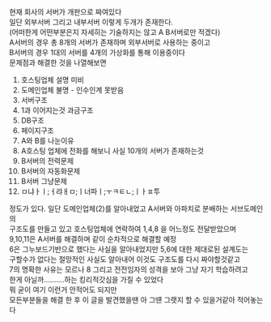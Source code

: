 현재 회사의 서버가 개판으로 짜여있다  
일단 외부서버 그리고 내부서버 이렇게 두개가 존재한다.  
(어떠한게 어떤부분은지 자세히는 기술하지는 않고 A B서버로만 적겠다)  
A서버의 경우 총 8개의 서버가 존재하며 외부서버로 사용하는 중이고  
B서버의 경우 1대의 서버를 4개의 가상화를 통해 이용중이다  
문제점과 해결한 것을 나열해보면
1. 호스팅업체 설명 미비
2. 도메인업체 불명 - 인수인계 못받음
3. 서버구조
4. 1과 이어지는것 과금구조
5. DB구조
6. 페이지구조
7. A와 B를 나눈이유
8. A호스팅 업체에 전화를 해보니 사실 10개의 서버가 존재하는것
9. B서버의 전력문제
10. B서버의 자동화문제
11. B서버 그냥문제
12. ㅁ냐ㅏㅣ;ㅓ랴ㅐㅁ;ㅣ너파ㅣ;ㅜㅋㅌㄴ;ㅣㅏㅍ투

정도가 있다.
일단 도메인업체(2)를 알아내었고 A서버와 아파치로 분배하는 서브도메인의  
구조도를 만들고 있고 호스팅업체에 연락하여 1,4,8 을 어느정도 전달받았으며  
9,10,11은 A서버를 해결하며 같이 순차적으로 해결할 예정  
6은 그누보드기반으로 했다는 사실을 알아내었지만 5,6에 대한 제대로된 설계도는  
구할수가 없다는 절망적인 사실도 알아내어 이것도 구조도를 다시 짜야할것같고  
7의 명확한 사유는 모르나 8 그리고 전전임자의 성격을 보아 그냥 자기 학습하려고  
한게 아닐까..........하는 킹리적갓심을 가질 수 있었다  
뭐 굳이 여기 이런거 안적어도 되지만  
모든부분들을 해결 한 후 이 글을 발견했을땐
아 그떈 그랫지 할 수 있을거같아 적어놓는다